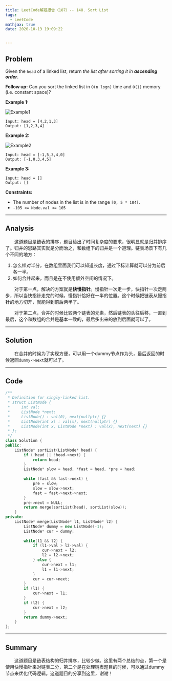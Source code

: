 ```yaml
---
title: LeetCode解题报告（187）-- 148. Sort List
tags:
  - LeetCode
mathjax: true
date: 2020-10-13 19:09:22


---
```


## Problem

Given the `head` of a linked list, return *the list after sorting it in **ascending order***.

**Follow up:** Can you sort the linked list in `O(n logn)` time and `O(1)` memory (i.e. constant space)?

<!-- more -->

**Example 1:**

![Example1](https://assets.leetcode.com/uploads/2020/09/14/sort_list_1.jpg)

```
Input: head = [4,2,1,3]
Output: [1,2,3,4]
```

**Example 2:**

![Example2](https://assets.leetcode.com/uploads/2020/09/14/sort_list_2.jpg)

```
Input: head = [-1,5,3,4,0]
Output: [-1,0,3,4,5]
```

**Example 3:**

```
Input: head = []
Output: []
```

**Constraints:**

- The number of nodes in the list is in the range `[0, 5 * 104]`.
- `-105 <= Node.val <= 105`

------

## Analysis

&emsp;&emsp;这道题目是链表的排序，题目给出了时间复杂度的要求，很明显就是归并排序了。归并的思路其实就是分而治之，和数组下的归并是一个道理。链表场景下有几个不同的地方：

1. 怎么样对半分，在数组里面我们可以知道长度，通过下标计算就可以分为前后各一半。
2. 如何合并起来，而且是在不使用额外空间的情况下。

&emsp;&emsp;对于第一点，解决的方案就是**快慢指针**。慢指针一次走一步，快指针一次走两步，所以当快指针走完的时候，慢指针恰好在一半的位置。这个时候把链表从慢指针的地方切开，就能得到前后两半了。

&emsp;&emsp;对于第二点，合并的时候比较两个链表的元素，然后链表的头往后移，一直到最后，这个和数组的合并是基本一致的，最后多出来的放到后面就可以了。

------

## Solution

&emsp;&emsp;在合并的时候为了实现方便，可以用一个dummy节点作为头，最后返回的时候返回`dummy->next`就可以了。

------

## Code

```c++
/**
 * Definition for singly-linked list.
 * struct ListNode {
 *     int val;
 *     ListNode *next;
 *     ListNode() : val(0), next(nullptr) {}
 *     ListNode(int x) : val(x), next(nullptr) {}
 *     ListNode(int x, ListNode *next) : val(x), next(next) {}
 * };
 */
class Solution {
public:
    ListNode* sortList(ListNode* head) {
        if (!head || !head->next) {
            return head;
        }
        ListNode* slow = head, *fast = head, *pre = head;
        
        while (fast && fast->next) {
            pre = slow;
            slow = slow->next;
            fast = fast->next->next;
        }
        pre->next = NULL;
        return merge(sortList(head), sortList(slow));
    }
private:
    ListNode* merge(ListNode* l1, ListNode* l2) {
        ListNode* dummy = new ListNode(-1);
        ListNode* cur = dummy;
        
        while(l1 && l2) {
            if (l1->val > l2->val) {
                cur->next = l2;
                l2 = l2->next;
            } else {
                cur->next = l1;
                l1 = l1->next;
            }
            cur = cur->next;
        }
        if (l1) {
            cur->next = l1;
        }
        if (l2) {
            cur->next = l2;
        }
        return dummy->next; 
    }
};
```

------

## Summary

&emsp;&emsp;这道题目是链表结构的归并排序，比较少做。这里有两个总结的点，第一个是使用快慢指针来对链表二分，第二个是在处理链表题目的时候，可以通过dummy节点来优化代码逻辑。这道题目的分享到这里，谢谢！
